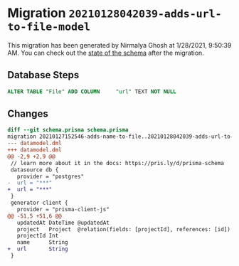 # Migration `20210128042039-adds-url-to-file-model`

This migration has been generated by Nirmalya Ghosh at 1/28/2021, 9:50:39 AM.
You can check out the [state of the schema](./schema.prisma) after the migration.

## Database Steps

```sql
ALTER TABLE "File" ADD COLUMN     "url" TEXT NOT NULL
```

## Changes

```diff
diff --git schema.prisma schema.prisma
migration 20210127152546-adds-name-to-file..20210128042039-adds-url-to-file-model
--- datamodel.dml
+++ datamodel.dml
@@ -2,9 +2,9 @@
 // learn more about it in the docs: https://pris.ly/d/prisma-schema
 datasource db {
   provider = "postgres"
-  url = "***"
+  url = "***"
 }
 generator client {
   provider = "prisma-client-js"
@@ -51,5 +51,6 @@
   updatedAt DateTime @updatedAt
   project   Project  @relation(fields: [projectId], references: [id])
   projectId Int
   name      String
+  url       String
 }
```


